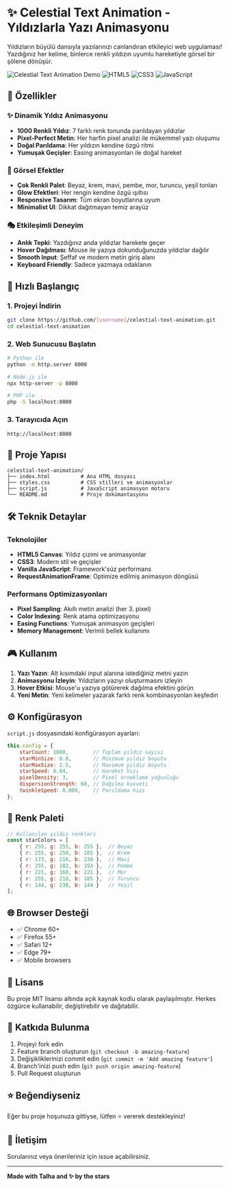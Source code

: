 # ✨ Celestial Text Animation - Yıldızlarla Yazı Animasyonu

Yıldızların büyülü dansıyla yazılarınızı canlandıran etkileyici web uygulaması! Yazdığınız her kelime, binlerce renkli yıldızın uyumlu hareketiyle görsel bir şölene dönüşür.

![Celestial Text Animation Demo](https://img.shields.io/badge/Status-Live-brightgreen)
![HTML5](https://img.shields.io/badge/HTML5-E34F26?style=flat&logo=html5&logoColor=white)
![CSS3](https://img.shields.io/badge/CSS3-1572B6?style=flat&logo=css3&logoColor=white)
![JavaScript](https://img.shields.io/badge/JavaScript-F7DF1E?style=flat&logo=javascript&logoColor=black)

## 🌟 Özellikler

### ✨ Dinamik Yıldız Animasyonu
- **1000 Renkli Yıldız**: 7 farklı renk tonunda parıldayan yıldızlar
- **Pixel-Perfect Metin**: Her harfin pixel analizi ile mükemmel yazı oluşumu
- **Doğal Parıldama**: Her yıldızın kendine özgü ritmi
- **Yumuşak Geçişler**: Easing animasyonları ile doğal hareket

### 🎨 Görsel Efektler
- **Çok Renkli Palet**: Beyaz, krem, mavi, pembe, mor, turuncu, yeşil tonları
- **Glow Efektleri**: Her rengin kendine özgü ışıltısı
- **Responsive Tasarım**: Tüm ekran boyutlarına uyum
- **Minimalist UI**: Dikkat dağıtmayan temiz arayüz

### 🎭 Etkileşimli Deneyim
- **Anlık Tepki**: Yazdığınız anda yıldızlar harekete geçer
- **Hover Dağılması**: Mouse ile yazıya dokunduğunuzda yıldızlar dağılır
- **Smooth Input**: Şeffaf ve modern metin giriş alanı
- **Keyboard Friendly**: Sadece yazmaya odaklanın

## 🚀 Hızlı Başlangıç

### 1. Projeyi İndirin
```bash
git clone https://github.com/[username]/celestial-text-animation.git
cd celestial-text-animation
```

### 2. Web Sunucusu Başlatın
```bash
# Python ile
python -m http.server 8000

# Node.js ile
npx http-server -p 8000

# PHP ile
php -S localhost:8000
```

### 3. Tarayıcıda Açın
```
http://localhost:8000
```

## 📁 Proje Yapısı

```
celestial-text-animation/
├── index.html          # Ana HTML dosyası
├── styles.css          # CSS stilleri ve animasyonlar
├── script.js           # JavaScript animasyon motoru
└── README.md           # Proje dokümantasyonu
```

## 🛠️ Teknik Detaylar

### Teknolojiler
- **HTML5 Canvas**: Yıldız çizimi ve animasyonlar
- **CSS3**: Modern stil ve geçişler
- **Vanilla JavaScript**: Framework'süz performans
- **RequestAnimationFrame**: Optimize edilmiş animasyon döngüsü

### Performans Optimizasyonları
- **Pixel Sampling**: Akıllı metin analizi (her 3. pixel)
- **Color Indexing**: Renk atama optimizasyonu
- **Easing Functions**: Yumuşak animasyon geçişleri
- **Memory Management**: Verimli bellek kullanımı

## 🎮 Kullanım

1. **Yazı Yazın**: Alt kısımdaki input alanına istediğiniz metni yazın
2. **Animasyonu İzleyin**: Yıldızların yazıyı oluşturmasını izleyin
3. **Hover Etkisi**: Mouse'u yazıya götürerek dağılma efektini görün
4. **Yeni Metin**: Yeni kelimeler yazarak farklı renk kombinasyonları keşfedin

## ⚙️ Konfigürasyon

`script.js` dosyasındaki konfigürasyon ayarları:

```javascript
this.config = {
    starCount: 1000,        // Toplam yıldız sayısı
    starMinSize: 0.8,       // Minimum yıldız boyutu
    starMaxSize: 2.5,       // Maximum yıldız boyutu
    starSpeed: 0.04,        // Hareket hızı
    pixelDensity: 3,        // Pixel örnekleme yoğunluğu
    dispersionStrength: 60, // Dağılma kuvveti
    twinkleSpeed: 0.008,    // Parıldama hızı
};
```

## 🎨 Renk Paleti

```javascript
// Kullanılan yıldız renkleri
const starColors = [
    { r: 255, g: 255, b: 255 },  // Beyaz
    { r: 255, g: 250, b: 205 },  // Krem
    { r: 173, g: 216, b: 230 },  // Mavi
    { r: 255, g: 182, b: 193 },  // Pembe
    { r: 221, g: 160, b: 221 },  // Mor
    { r: 255, g: 218, b: 185 },  // Turuncu
    { r: 144, g: 238, b: 144 }   // Yeşil
];
```

## 🌐 Browser Desteği

- ✅ Chrome 60+
- ✅ Firefox 55+
- ✅ Safari 12+
- ✅ Edge 79+
- ✅ Mobile browsers

## 📄 Lisans

Bu proje MIT lisansı altında açık kaynak kodlu olarak paylaşılmıştır. Herkes özgürce kullanabilir, değiştirebilir ve dağıtabilir.

## 🤝 Katkıda Bulunma

1. Projeyi fork edin
2. Feature branch oluşturun (`git checkout -b amazing-feature`)
3. Değişikliklerinizi commit edin (`git commit -m 'Add amazing feature'`)
4. Branch'inizi push edin (`git push origin amazing-feature`)
5. Pull Request oluşturun

## ⭐ Beğendiyseniz

Eğer bu proje hoşunuza gittiyse, lütfen ⭐ vererek destekleyiniz!

## 📧 İletişim

Sorularınız veya önerileriniz için issue açabilirsiniz.

---

**Made with Talha and ✨ by the stars** 
